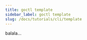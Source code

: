 ```yaml
---
title: goctl template
sidebar_label: goctl template
slug: /docs/tutorials/cli/template
---
```

balala...
